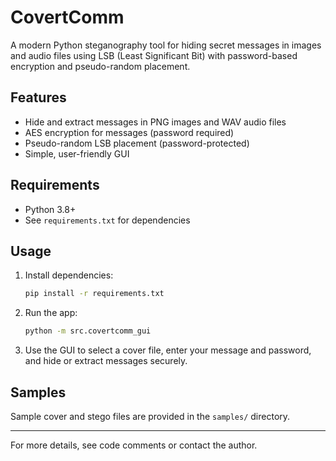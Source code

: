# CovertComm

A modern Python steganography tool for hiding secret messages in images and audio files using LSB (Least Significant Bit) with password-based encryption and pseudo-random placement.

## Features
- Hide and extract messages in PNG images and WAV audio files
- AES encryption for messages (password required)
- Pseudo-random LSB placement (password-protected)
- Simple, user-friendly GUI

## Requirements
- Python 3.8+
- See `requirements.txt` for dependencies

## Usage
1. Install dependencies:
   ```bash
   pip install -r requirements.txt
   ```
2. Run the app:
   ```bash
   python -m src.covertcomm_gui
   ```
3. Use the GUI to select a cover file, enter your message and password, and hide or extract messages securely.

## Samples
Sample cover and stego files are provided in the `samples/` directory.

---
For more details, see code comments or contact the author. 